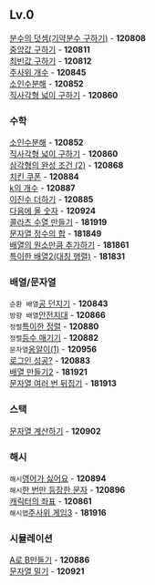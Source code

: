 ## Lv.0

[분수의 덧셈(기약분수 구하기)](https://github.com/wayandway/algorithms-javascript/blob/main/programmers/Lv0/120808.js) - **120808** <br>
[중앙값 구하기](https://github.com/wayandway/algorithms-javascript/blob/main/programmers/Lv0/120811.js) - **120811** <br>
[최빈값 구하기](https://github.com/wayandway/algorithms-javascript/blob/main/programmers/Lv0/120812.js) - **120812** <br>
[주사위 개수](https://github.com/wayandway/algorithms-javascript/blob/main/programmers/Lv0/120845.js) - **120845** <br>
[소인수분해](https://github.com/wayandway/algorithms-javascript/blob/main/programmers/Lv0/120852.js) - **120852** <br>
[직사각형 넓이 구하기](https://github.com/wayandway/algorithms-javascript/blob/main/programmers/Lv0/120860.js) - **120860** <br>


### 수학
[소인수분해](https://github.com/wayandway/algorithms-javascript/blob/main/programmers/Lv0/120852.js) - **120852** <br>
[직사각형 넓이 구하기](https://github.com/wayandway/algorithms-javascript/blob/main/programmers/Lv0/120860.js) - **120860** <br>
[삼각형의 완성 조건 (2)](https://github.com/wayandway/algorithms-javascript/blob/main/programmers/Lv0/120868.js) - **120868** <br>
[치킨 쿠폰](https://github.com/wayandway/algorithms-javascript/blob/main/programmers/Lv0/120884.js) - **120884** <br>
[k의 개수](https://github.com/wayandway/algorithms-javascript/blob/main/programmers/Lv0/120887.js) - **120887** <br>
[이진수 더하기](https://github.com/wayandway/algorithms-javascript/blob/main/programmers/Lv0/120885.js) - **120885** <br>
[다음에 올 숫자](https://github.com/wayandway/algorithms-javascript/blob/main/programmers/Lv0/120924.js) - **120924** <br>
[콜라츠 수열 만들기](https://github.com/wayandway/algorithms-javascript/blob/main/programmers/Lv0/181919.js) - **181919** <br>
[문자열 정수의 합](https://github.com/wayandway/algorithms-javascript/blob/main/programmers/Lv0/181849.js) - **181849** <br>
[배열의 원소만큼 추가하기](https://github.com/wayandway/algorithms-javascript/blob/main/programmers/Lv0/181861.js) - **181861** <br>
[특이한 배열2(대칭 행렬)](https://github.com/wayandway/algorithms-javascript/blob/main/programmers/Lv0/181831.js) - **181831** <br>

### 배열/문자열
`순환 배열`[공 던지기](https://github.com/wayandway/algorithms-javascript/blob/main/programmers/Lv0/120843.js) - **120843** <br>
`방향 배열`[안전지대](https://github.com/wayandway/algorithms-javascript/blob/main/programmers/Lv0/120866.js) - **120866** <br>
`정렬`[특이한 정렬](https://github.com/wayandway/algorithms-javascript/blob/main/programmers/Lv0/120880.js) - **120880** <br>
`정렬`[등수 매기기](https://github.com/wayandway/algorithms-javascript/blob/main/programmers/Lv0/120882.js) - **120882** <br>
`문자열`[옹알이(1)](https://github.com/wayandway/algorithms-javascript/blob/main/programmers/Lv0/120956.js) - **120956** <br>
[로그인 성공?](https://github.com/wayandway/algorithms-javascript/blob/main/programmers/Lv0/120883.js) - **120883** <br>
[배열 만들기2](https://github.com/wayandway/algorithms-javascript/blob/main/programmers/Lv0/181921.js) - **181921** <br>
[문자열 여러 번 뒤집기](https://github.com/wayandway/algorithms-javascript/blob/main/programmers/Lv0/181913.js) - **181913** <br>

### 스택
[문자열 계산하기](https://github.com/wayandway/algorithms-javascript/blob/main/programmers/Lv0/120902.js) - **120902** <br>

### 해시
`해시`[영어가 싫어요](https://github.com/wayandway/algorithms-javascript/blob/main/programmers/Lv0/120894.js) - **120894** <br>
`해시`[한 번만 등장한 문자](https://github.com/wayandway/algorithms-javascript/blob/main/programmers/Lv0/120896.js) - **120896** <br>
[캐릭터의 좌표](https://github.com/wayandway/algorithms-javascript/blob/main/programmers/Lv0/120861.js) - **120861** <br>
`해시맵`[주사위 게임3](https://github.com/wayandway/algorithms-javascript/blob/main/programmers/Lv0/181916.js) - **181916** <br>

### 시뮬레이션
[A로 B만들기](https://github.com/wayandway/algorithms-javascript/blob/main/programmers/Lv0/120886.js) - **120886** <br>
[문자열 밀기](https://github.com/wayandway/algorithms-javascript/blob/main/programmers/Lv0/120921.js) - **120921** <br>